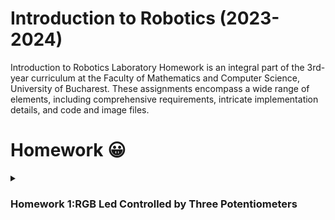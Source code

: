 # Introduction to Robotics (2023-2024)
Introduction to Robotics Laboratory Homework is an integral part of the 3rd-year curriculum at the Faculty of Mathematics and Computer Science, University of Bucharest. These assignments encompass a wide range of elements, including comprehensive requirements, intricate implementation details, and code and image files.
# Homework 😀
<details>
  <summary><h3>Homework 1:RGB Led Controlled by Three Potentiometers</h3></summary>
  <p>Task requirements: Control each channel (red, green, and blue) of an RGB led using three separate potentiometers.This control is achieved using digital electronics, where the Arduino reads the potentiometer values and then sends mapped values to control each of the pins linked to the LED.  </p>
</details>  

